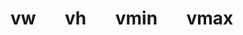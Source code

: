 # vw &nbsp;&nbsp;&nbsp;&nbsp;&nbsp; vh &nbsp;&nbsp;&nbsp;&nbsp;&nbsp; vmin &nbsp;&nbsp;&nbsp;&nbsp;&nbsp; vmax
